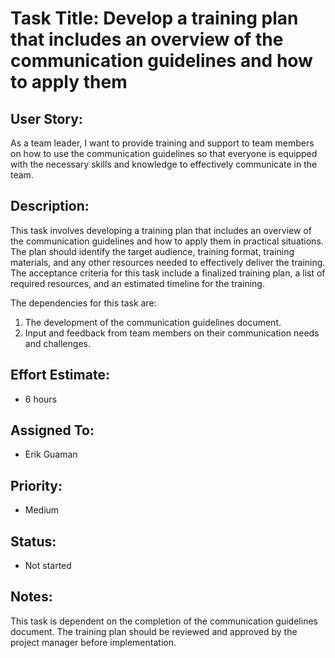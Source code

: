 # Task Title: Develop a training plan that includes an overview of the communication guidelines and how to apply them

## User Story: 
As a team leader, I want to provide training and support to team members on how to use the communication guidelines 
so that everyone is equipped with the necessary skills and knowledge to effectively communicate in the team.

## Description:
This task involves developing a training plan that includes an overview of the communication guidelines and how to apply them in practical situations. 
The plan should identify the target audience, training format, training materials, and any other resources needed to effectively deliver the training. 
The acceptance criteria for this task include a finalized training plan, a list of required resources, and an estimated timeline for the training.

The dependencies for this task are:
1. The development of the communication guidelines document.
2. Input and feedback from team members on their communication needs and challenges.

## Effort Estimate: 
* 6 hours

## Assigned To: 
* Erik Guaman

## Priority: 
* Medium

## Status: 
* Not started

## Notes: 
This task is dependent on the completion of the communication guidelines document. The training plan should be reviewed 
and approved by the project manager before implementation.





